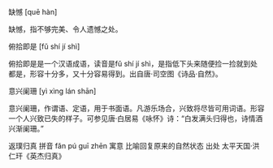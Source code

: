 
缺憾 [quē hàn]

缺憾，指不够完美、令人遗憾之处。


俯拾即是 [fǔ shí jí shì]

俯拾即是是一个汉语成语，读音是fǔ shí jí shì，是指低下头来随便捡一捡就到处都是，形容十分多，又十分容易得到。出自唐·司空图《诗品·自然》。


意兴阑珊 [yì xìng lán shān]

意兴阑珊，作谓语、定语，用于书面语。凡游乐场合，兴致将尽皆可用词语。形容一个人兴致已失的样子。可参见唐·白居易《咏怀》诗：“白发满头归得也，诗情酒兴渐阑珊。”


返璞归真
拼音 fǎn pú guī zhēn
寓意 比喻回复原来的自然状态
出处 太平天国·洪仁玕《英杰归真》